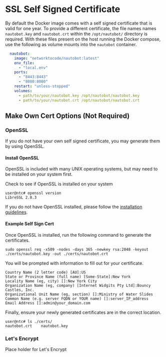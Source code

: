 # SSL Self Signed Certificate
By default the Docker image comes with a self signed certificate that is valid for one year. To provide a different certificate, the file names names `nautobot.key` and `nautobot.crt` within the `/opt/nautobot/` directory is required. With these files present on the host running the Docker compose, use the following as volume mounts into the `nautobot` container.

```yaml
  nautobot:
    image: "networktocode/nautobot:latest"
    env_file:
      - "local.env"
    ports:
      - "8443:8443"
      - "8080:8080"
    restart: "unless-stopped"
    volumes:
      - path/to/your/nautobot.key /opt/nautobot/nautobot.key
      - path/to/your/nautobot.crt /opt/nautobot/nautobot.crt
```

## Make Own Cert Options (Not Required)

### OpenSSL

If you do not have your own self signed certificate, you may generate them by using OpenSSL.

#### Install OpenSSL

OpenSSL is included with many UNIX operating systems, but may need to be installed on your system first.

Check to see if OpenSSL is installed on your system
```
user@ntc# openssl version
LibreSSL 2.8.3
```

If you do not have OpenSSL installed, please follow the [installation guidelines](https://github.com/openssl/openssl#build-and-install).

#### Example Self Sign Cert

Once OpenSSL is installed, run the following command to generate the certificates.
```
sudo openssl req -x509 -nodes -days 365 -newkey rsa:2048 -keyout ./certs/nautobot.key -out ./certs/nautobot.crt
```

You will be prompted with information to fill out for your certificate.
```
Country Name (2 letter code) [AU]:US
State or Province Name (full name) [Some-State]:New York
Locality Name (eg, city) []:New York City
Organization Name (eg, company) [Internet Widgits Pty Ltd]:Bouncy Castles, Inc.
Organizational Unit Name (eg, section) []:Ministry of Water Slides
Common Name (e.g. server FQDN or YOUR name) []:server_IP_address
Email Address []:admin@your_domain.com
```

Finally, ensure your newly generated certificates are in the correct location.
```
user@ntc# ls ./certs/
nautobot.crt    nautobot.key
```

### Let's Encrypt

Place holder for Let's Encrypt
